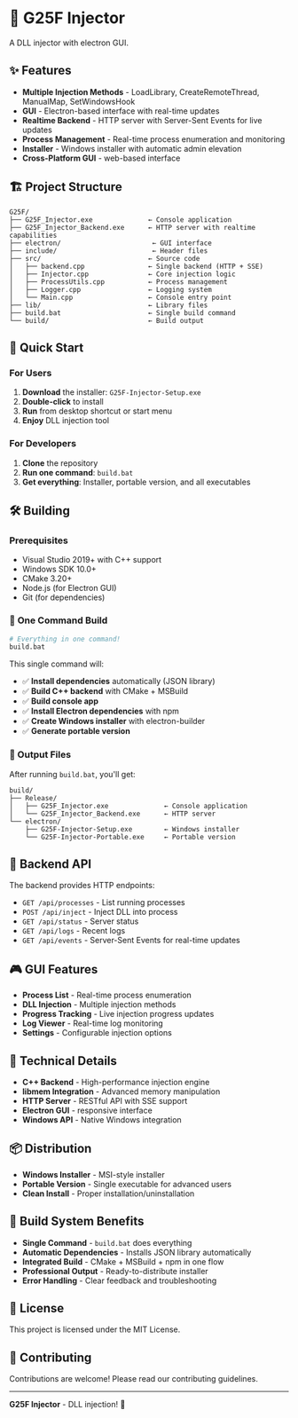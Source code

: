 # 🚀 G25F Injector

A DLL injector with electron GUI.

## ✨ Features

- **Multiple Injection Methods** - LoadLibrary, CreateRemoteThread, ManualMap, SetWindowsHook
- **GUI** - Electron-based interface with real-time updates
- **Realtime Backend** - HTTP server with Server-Sent Events for live updates
- **Process Management** - Real-time process enumeration and monitoring
- **Installer** - Windows installer with automatic admin elevation
- **Cross-Platform GUI** - web-based interface

## 🏗️ Project Structure

```
G25F/
├── G25F_Injector.exe              ← Console application
├── G25F_Injector_Backend.exe      ← HTTP server with realtime capabilities
├── electron/                       ← GUI interface
├── include/                        ← Header files
├── src/                           ← Source code
│   ├── backend.cpp                ← Single backend (HTTP + SSE)
│   ├── Injector.cpp               ← Core injection logic
│   ├── ProcessUtils.cpp           ← Process management
│   ├── Logger.cpp                 ← Logging system
│   └── Main.cpp                   ← Console entry point
├── lib/                           ← Library files
├── build.bat                      ← Single build command
└── build/                         ← Build output
```

## 🚀 Quick Start

### For Users
1. **Download** the installer: `G25F-Injector-Setup.exe`
2. **Double-click** to install
3. **Run** from desktop shortcut or start menu
4. **Enjoy** DLL injection tool

### For Developers
1. **Clone** the repository
2. **Run one command**: `build.bat`
3. **Get everything**: Installer, portable version, and all executables

## 🛠️ Building

### Prerequisites
- Visual Studio 2019+ with C++ support
- Windows SDK 10.0+
- CMake 3.20+
- Node.js (for Electron GUI)
- Git (for dependencies)

### 🎯 **One Command Build**

```bash
# Everything in one command!
build.bat
```

This single command will:
- ✅ **Install dependencies** automatically (JSON library)
- ✅ **Build C++ backend** with CMake + MSBuild
- ✅ **Build console app** 
- ✅ **Install Electron dependencies** with npm
- ✅ **Create Windows installer** with electron-builder
- ✅ **Generate portable version**

### 📁 Output Files

After running `build.bat`, you'll get:
```
build/
├── Release/
│   ├── G25F_Injector.exe              ← Console application
│   └── G25F_Injector_Backend.exe      ← HTTP server
└── electron/
    ├── G25F-Injector-Setup.exe        ← Windows installer
    └── G25F-Injector-Portable.exe     ← Portable version
```

## 📡 Backend API

The backend provides HTTP endpoints:
- `GET /api/processes` - List running processes
- `POST /api/inject` - Inject DLL into process
- `GET /api/status` - Server status
- `GET /api/logs` - Recent logs
- `GET /api/events` - Server-Sent Events for real-time updates

## 🎮 GUI Features

- **Process List** - Real-time process enumeration
- **DLL Injection** - Multiple injection methods
- **Progress Tracking** - Live injection progress updates
- **Log Viewer** - Real-time log monitoring
- **Settings** - Configurable injection options

## 🔧 Technical Details

- **C++ Backend** - High-performance injection engine
- **libmem Integration** - Advanced memory manipulation
- **HTTP Server** - RESTful API with SSE support
- **Electron GUI** - responsive interface
- **Windows API** - Native Windows integration

## 📦 Distribution

- **Windows Installer** - MSI-style installer
- **Portable Version** - Single executable for advanced users
- **Clean Install** - Proper installation/uninstallation

## 🎉 Build System Benefits

- **Single Command** - `build.bat` does everything
- **Automatic Dependencies** - Installs JSON library automatically
- **Integrated Build** - CMake + MSBuild + npm in one flow
- **Professional Output** - Ready-to-distribute installer
- **Error Handling** - Clear feedback and troubleshooting

## 📄 License

This project is licensed under the MIT License.

## 🤝 Contributing

Contributions are welcome! Please read our contributing guidelines.

---

**G25F Injector** - DLL injection! 🎯